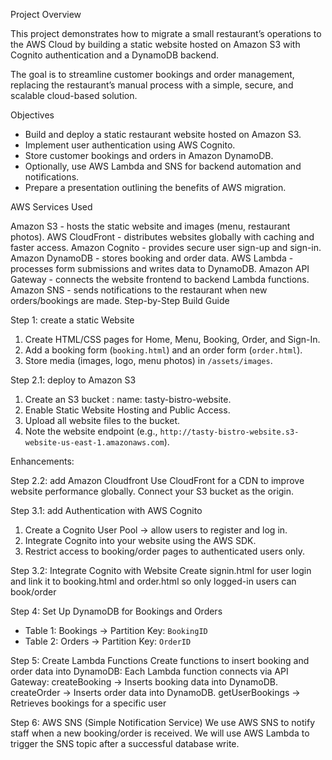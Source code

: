 Project Overview

This project demonstrates how to migrate a small restaurant’s operations to the AWS Cloud by building a static website hosted on Amazon S3 with Cognito authentication and a DynamoDB backend.

The goal is to streamline customer bookings and order management, replacing the restaurant’s manual process with a simple, secure, and scalable cloud-based solution.

Objectives

- Build and deploy a static restaurant website hosted on Amazon S3.  
- Implement user authentication using AWS Cognito.  
- Store customer bookings and orders in Amazon DynamoDB.  
- Optionally, use AWS Lambda and SNS for backend automation and notifications.  
- Prepare a presentation outlining the benefits of AWS migration.


AWS Services Used


Amazon S3 - hosts the static website and images (menu, restaurant photos).
AWS CloudFront - distributes websites globally with caching and faster access.
Amazon Cognito - provides secure user sign-up and sign-in. 
Amazon DynamoDB - stores booking and order data. 
AWS Lambda - processes form submissions and writes data to DynamoDB. 
Amazon API Gateway - connects the website frontend to backend Lambda functions.
Amazon SNS - sends notifications to the restaurant when new orders/bookings are made. 
Step-by-Step Build Guide

Step 1: create a static Website 

1. Create HTML/CSS pages for Home, Menu, Booking, Order, and Sign-In.  
2. Add a booking form (`booking.html`) and an order form (`order.html`).  
3. Store media (images, logo, menu photos) in `/assets/images`.  

Step 2.1: deploy to Amazon S3

1. Create an S3 bucket : name: tasty-bistro-website.  
2. Enable Static Website Hosting and Public Access.  
3. Upload all website files to the bucket.  
4. Note the website endpoint (e.g., `http://tasty-bistro-website.s3-website-us-east-1.amazonaws.com`).

Enhancements: 

Step 2.2: add Amazon Cloudfront
Use CloudFront for a CDN to improve website performance globally.
Connect your S3 bucket as the origin.


Step 3.1: add Authentication with AWS Cognito
1. Create a Cognito User Pool → allow users to register and log in.  
2. Integrate Cognito into your website using the AWS SDK.  
3. Restrict access to booking/order pages to authenticated users only.

Step 3.2: Integrate Cognito with Website
Create signin.html for user login and link it to booking.html and order.html so only logged-in users can book/order

Step 4: Set Up DynamoDB for Bookings and Orders
- Table 1: Bookings → Partition Key: `BookingID`
- Table 2: Orders → Partition Key: `OrderID`

Step 5: Create Lambda Functions
Create functions to insert booking and order data into DynamoDB:
Each Lambda function connects via API Gateway:
createBooking → Inserts booking data into DynamoDB.
createOrder → Inserts order data into DynamoDB.
getUserBookings → Retrieves bookings for a specific user


Step 6: AWS SNS (Simple Notification Service)
We use AWS SNS to notify staff when a new booking/order is received. We will use AWS Lambda to trigger the SNS topic after a successful database write.

